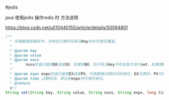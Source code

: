 #jedis

java 使用jedis 操作redis 时 方法说明

https://blog.csdn.net/u010440155/article/details/50594801



```java
/**
  * 存储数据到缓存中，并制定过期时间和当Key存在时是否覆盖。
  *
  * @param key
  * @param value
  * @param nxxx 
  *      nxxx的值只能取NX或者XX，如果取NX，则只有当key不存在是才进行set，如果取XX，则只有当key已经存在时才进行set
  * 
  * @param expx expx的值只能取EX或者PX，代表数据过期时间的单位，EX代表秒，PX代表毫秒。
  * @param time 过期时间，单位是expx所代表的单位。
  * @return
  s*/
String set(String key, String value, String nxxx, String expx, long time);
```

